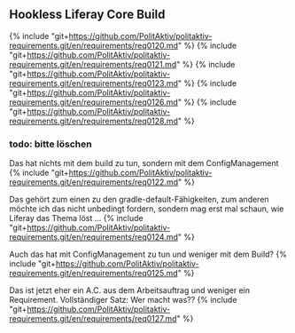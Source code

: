## Hookless Liferay Core Build
{% include "git+https://github.com/PolitAktiv/politaktiv-requirements.git/en/requirements/req0120.md" %}
{% include "git+https://github.com/PolitAktiv/politaktiv-requirements.git/en/requirements/req0121.md" %}
{% include "git+https://github.com/PolitAktiv/politaktiv-requirements.git/en/requirements/req0123.md" %}
{% include "git+https://github.com/PolitAktiv/politaktiv-requirements.git/en/requirements/req0126.md" %}
{% include "git+https://github.com/PolitAktiv/politaktiv-requirements.git/en/requirements/req0128.md" %}

### todo: bitte löschen

Das hat nichts mit dem build zu tun, sondern mit dem ConfigManagement
{% include "git+https://github.com/PolitAktiv/politaktiv-requirements.git/en/requirements/req0122.md" %}

Das gehört zum einen zu den gradle-default-Fähigkeiten, zum anderen möchte ich das nicht unbedingt fordern, sondern mag erst mal schaun, wie Liferay das Thema löst ...
{% include "git+https://github.com/PolitAktiv/politaktiv-requirements.git/en/requirements/req0124.md" %}

Auch das hat mit ConfigManagement zu tun und weniger mit dem Build? 
{% include "git+https://github.com/PolitAktiv/politaktiv-requirements.git/en/requirements/req0125.md" %}

Das ist jetzt eher ein A.C. aus dem Arbeitsauftrag und weniger ein Requirement. Vollständiger Satz: Wer macht was??
{% include "git+https://github.com/PolitAktiv/politaktiv-requirements.git/en/requirements/req0127.md" %}